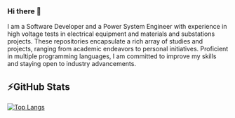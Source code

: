 ### Hi there 👋
I am a Software Developer and a Power System Engineer with experience in  high voltage tests in electrical equipment and materials and substations projects.
These repositories encapsulate a rich array of studies and projects, ranging from academic endeavors to personal initiatives. Proficient in multiple programming languages, I am committed to improve my skills and staying open to industry advancements.

## ⚡GitHub Stats
[![Top Langs](https://github-readme-stats.vercel.app/api/top-langs/?username=BrLopes3&layout=compact)](https://github.com/BrLopes3/github-readme-stats)

